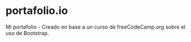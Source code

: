 # portafolio.io
Mi portafolio - Creado en base a un curso de freeCodeCamp.org sobre el uso de Bootstrap.
